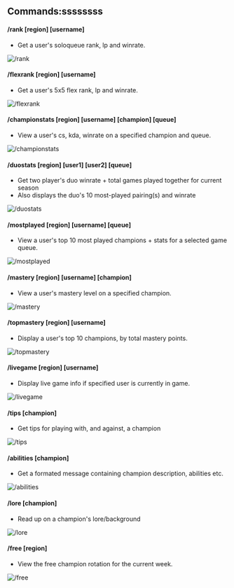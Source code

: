 ## Commands:ssssssss
#### /rank [region] [username] 
- Get a user's soloqueue rank, lp and winrate.

![/rank](images/rank.PNG)

#### /flexrank [region] [username]
- Get a user's 5x5 flex rank, lp and winrate.

![/flexrank](images/flexrank.PNG)

#### /championstats [region] [username] [champion] [queue]
- View a user's cs, kda, winrate on a specified champion and queue.

![/championstats](images/championstats.PNG)

#### /duostats [region] [user1] [user2] [queue]
- Get two player's duo winrate + total games played together for current season
- Also displays the duo's 10 most-played pairing(s) and winrate


![/duostats](images/duostats.PNG)

#### /mostplayed [region] [username] [queue]
- View a user's top 10 most played champions + stats for a selected game queue.

![/mostplayed](images/mostplayed.PNG)

#### /mastery [region] [username] [champion]
- View a user's mastery level on a specified champion.

![/mastery](images/mastery.PNG)

#### /topmastery [region] [username]
- Display a user's top 10 champions, by total mastery points.

![/topmastery](images/topmastery.PNG)

#### /livegame [region] [username]
- Display live game info if specified user is currently in game.

![/livegame](images/livegame.PNG)

#### /tips [champion]
- Get tips for playing with, and against, a champion 

![/tips](images/tips.PNG)

#### /abilities [champion]
- Get a formated message containing champion description, abilities etc.

![/abilities](images/abilities.PNG)

#### /lore [champion]
- Read up on a champion's lore/background

![/lore](images/lore.PNG)

#### /free [region]
- View the free champion rotation for the current week.

![/free](images/free.PNG)
